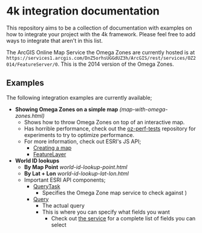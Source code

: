 # 4k integration documentation

This repository aims to be a collection of documentation with examples on how to integrate your project with the 4k framework. Please feel free to add ways to integrate that aren't in this list.

The ArcGIS Online Map Service the Omega Zones are currently hosted is at `https://services1.arcgis.com/DnZ5orhsUGGdUZ3h/ArcGIS/rest/services/OZ2014/FeatureServer/0`. This is the 2014 version of the Omega Zones.

## Examples

The following integration examples are currently available;

- **Showing Omega Zones on a simple map** *(map-with-omega-zones.html)*
	- Shows how to throw Omega Zones on top of an interactive map.
	- Has horrible performance, check out the [oz-perf-tests](https://github.com/joshuadelange/oz-perf-tests) repository for experiments to try to optimize performance.
	- For more information, check out ESRI's JS API;
		- [Creating a map](https://developers.arcgis.com/javascript/jssamples/map_simple.html)
		- [FeatureLayer](https://developers.arcgis.com/javascript/jsapi/featurelayer-amd.html)
- **World ID lookups**
	-  **By Map Point** *world-id-lookup-point.html*
	-  **By Lat + Lon** *world-id-lookup-lat-lon.html*
	- Important ESRI API components;
		- [QueryTask](https://developers.arcgis.com/javascript/jsapi/querytask-amd.html)
			- Specifies the Omega Zone map service to check against
			)
		- [Query](https://developers.arcgis.com/javascript/jsapi/query-amd.html)
			- The actual query
			- This is where you can specify what fields you want
				- Check out [the service](https://services1.arcgis.com/DnZ5orhsUGGdUZ3h/ArcGIS/rest/services/OZ2014/FeatureServer/0) for a complete list of fields you can select